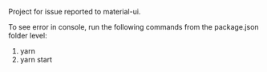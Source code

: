 Project for issue reported to material-ui.

To see error in console, run the following commands from the package.json folder level:

1.  yarn
2.  yarn start 
